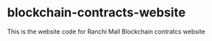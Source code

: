# blockchain-contracts-website
This is the website code for Ranchi Mall Blockchain contratcs website
